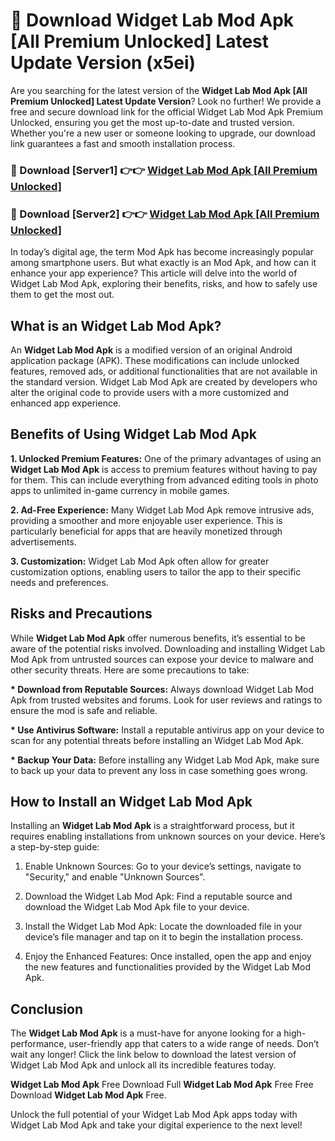 # 🤖 Download Widget Lab Mod Apk [All Premium Unlocked] Latest Update Version (x5ei)

Are you searching for the latest version of the <strong>Widget Lab Mod Apk [All Premium Unlocked] Latest Update Version</strong>? Look no further! We provide a free and secure download link for the official Widget Lab Mod Apk Premium Unlocked, ensuring you get the most up-to-date and trusted version. Whether you're a new user or someone looking to upgrade, our download link guarantees a fast and smooth installation process.


<h3>📌 Download [Server1] 👉👉 <a href="https://hapymods.com?title=Widget+Lab+Mod+Apk&ref=3B1">Widget Lab Mod Apk [All Premium Unlocked]</a></h3>

<h3>📌 Download [Server2] 👉👉 <a href="https://hapymods.com?title=Widget+Lab+Mod+Apk&ref=3B1">Widget Lab Mod Apk [All Premium Unlocked]</a></h3>


In today’s digital age, the term Mod Apk has become increasingly popular among smartphone users. But what exactly is an Mod Apk, and how can it enhance your app experience? This article will delve into the world of Widget Lab Mod Apk, exploring their benefits, risks, and how to safely use them to get the most out.


<h2>What is an Widget Lab Mod Apk?</h2>

An <strong>Widget Lab Mod Apk</strong> is a modified version of an original Android application package (APK). These modifications can include unlocked features, removed ads, or additional functionalities that are not available in the standard version. Widget Lab Mod Apk are created by developers who alter the original code to provide users with a more customized and enhanced app experience.


<h2>Benefits of Using Widget Lab Mod Apk</h2>

<strong> 1. Unlocked Premium Features:</strong> One of the primary advantages of using an <strong>Widget Lab Mod Apk</strong> is access to premium features without having to pay for them. This can include everything from advanced editing tools in photo apps to unlimited in-game currency in mobile games.

<strong> 2. Ad-Free Experience:</strong> Many Widget Lab Mod Apk remove intrusive ads, providing a smoother and more enjoyable user experience. This is particularly beneficial for apps that are heavily monetized through advertisements.

<strong> 3. Customization:</strong> Widget Lab Mod Apk often allow for greater customization options, enabling users to tailor the app to their specific needs and preferences.


<h2>Risks and Precautions</h2>

While <strong>Widget Lab Mod Apk</strong> offer numerous benefits, it’s essential to be aware of the potential risks involved. Downloading and installing Widget Lab Mod Apk from untrusted sources can expose your device to malware and other security threats. Here are some precautions to take:

<strong> * Download from Reputable Sources:</strong> Always download Widget Lab Mod Apk from trusted websites and forums. Look for user reviews and ratings to ensure the mod is safe and reliable.

<strong> * Use Antivirus Software:</strong> Install a reputable antivirus app on your device to scan for any potential threats before installing an Widget Lab Mod Apk.

<strong> * Backup Your Data:</strong> Before installing any Widget Lab Mod Apk, make sure to back up your data to prevent any loss in case something goes wrong.


<h2>How to Install an Widget Lab Mod Apk</h2>

Installing an <strong>Widget Lab Mod Apk</strong> is a straightforward process, but it requires enabling installations from unknown sources on your device. Here’s a step-by-step guide:

 1. Enable Unknown Sources: Go to your device’s settings, navigate to "Security," and enable "Unknown Sources".

 2. Download the Widget Lab Mod Apk: Find a reputable source and download the Widget Lab Mod Apk file to your device.

 3. Install the Widget Lab Mod Apk: Locate the downloaded file in your device’s file manager and tap on it to begin the installation process.

 4. Enjoy the Enhanced Features: Once installed, open the app and enjoy the new features and functionalities provided by the Widget Lab Mod Apk.


<h2><strong>Conclusion</strong></h2>

The <strong>Widget Lab Mod Apk</strong> is a must-have for anyone looking for a high-performance, user-friendly app that caters to a wide range of needs. Don’t wait any longer! Click the link below to download the latest version of Widget Lab Mod Apk and unlock all its incredible features today.

<strong>Widget Lab Mod Apk</strong> Free Download Full <strong>Widget Lab Mod Apk</strong> Free Free Download <strong>Widget Lab Mod Apk</strong> Free.

Unlock the full potential of your Widget Lab Mod Apk apps today with Widget Lab Mod Apk and take your digital experience to the next level!